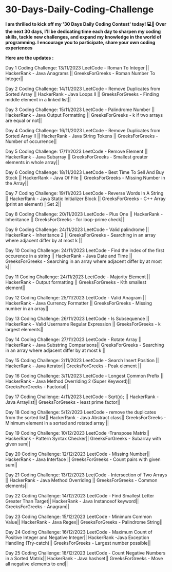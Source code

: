 # 30-Days-Daily-Coding-Challenge
**I am thrilled to kick off my '30 Days Daily Coding Contest' today! 💻📅 Over the next 30 days, I'll be dedicating time each day to sharpen my coding skills, tackle new challenges, and expand my knowledge in the world of programming. I encourage you to participate, share your own coding experiences**

**Here are the updates :**

Day 1 Coding Challenge: 13/11/2023 LeetCode - Roman To Integer || HackerRank - Java Anagrams || GreeksForGreeks - Roman Number To Integer||

Day 2 Coding Challenge: 14/11/2023 LeetCode - Remove Duplicates from Sorted Array || HackerRank - Java Loops II || GreeksForGreeks - Finding middle element in a linked list||

Day 3 Coding Challenge: 15/11/2023 LeetCode - Palindrome Number || HackerRank - Java Output Formatting || GreeksForGreeks - k if two arrays are equal or not||

Day 4 Coding Challenge: 16/11/2023 LeetCode - Remove Duplicates from Sorted Array II || HackerRank - Java String Tokens || GreeksForGreeks - Number of occurrence||

Day 5 Coding Challenge: 17/11/2023 LeetCode - Remove Element || HackerRank - Java Subarray || GreeksForGreeks - Smallest greater elements in whole array||

Day 6 Coding Challenge: 18/11/2023 LeetCode - Best Time To Sell And Buy Stock || HackerRank - Java Of File || GreeksForGreeks - Missing Number in the Array||

Day 7 Coding Challenge: 19/11/2023 LeetCode - Reverse Words In A String || HackerRank - Java Static Initializer Block || GreeksForGreeks - 
C++ Array (print an element) | Set 2||

Day 8 Coding Challenge: 20/11/2023 LeetCode - Plus One || HackerRank - Inheritance || GreeksForGreeks - for loop-prime check||

Day 9 Coding Challenge: 24/11/2023 LeetCode - Valid palindrome || HackerRank - Inheritance 2  || GreeksForGreeks - Searching in an array where adjacent differ by at most k ||

Day 10 Coding Challenge: 24/11/2023 LeetCode - Find the index of the first occurence in a string  || HackerRank - Java Date and Time || GreeksForGreeks - Searching in an array where adjacent differ by at most k||

Day 11 Coding Challenge: 24/11/2023 LeetCode - Majority Element || HackerRank - Output formatting  || GreeksForGreeks - Kth smallest element||

Day 12 Coding Challenge: 25/11/2023 LeetCode - Valid Anagram || HackerRank - Java Currency Formatter  || GreeksForGreeks - Missing number in an array||

Day 13 Coding Challenge: 26/11/2023 LeetCode - Is Subsequence || HackerRank - Valid Username Regular Expression  || GreeksForGreeks - k largest elements||

Day 14 Coding Challenge: 27/11/2023 LeetCode - Rotate Array || HackerRank - Java Substring Comparisons|| GreeksForGreeks - Searching in an array where adjacent differ by at most k ||

Day 15 Coding Challenge: 2/11/2023 LeetCode - Search Insert Position || HackerRank - Java iterator|| GreeksForGreeks - Peak element ||

Day 16 Coding Challenge: 3/11/2023 LeetCode - Longest Common Prefix || HackerRank - Java Method Overriding 2 (Super Keyword)|| GreeksForGreeks -  Factorial||

Day 17 Coding Challenge: 4/11/2023 LeetCode - Sqrt(x); || HackerRank - Java Arraylist|| GreeksForGreeks - least prime factor||

Day 18 Coding Challenge: 5/12/2023 LeetCode - remove the duplicates from the sorted list|| HackerRank - Java Abstract class|| GreeksForGreeks - Minimum element in a sorted and rotated array ||

Day 19 Coding Challenge: 10/12/2023 LeetCode -Transpose Matrix|| HackerRank - Pattern Syntax Checker|| GreeksForGreeks - Subarray with given sum||

Day 20 Coding Challenge: 12/12/2023 LeetCode -  Missing Number|| HackerRank - Java Interface || GreeksForGreeks - Count pairs with given sum||

Day 21 Coding Challenge: 13/12/2023 LeetCode - Intersection of Two Arrays || HackerRank - Java Method Overriding || GreeksForGreeks - Common elements||

Day 22 Coding Challenge: 14/12/2023 LeetCode - Find Smallest Letter Greater Than Target|| HackerRank - Java Instanceof keyword|| GreeksForGreeks - Anagram||

Day 23 Coding Challenge: 15/12/2023 LeetCode - Minimum Common Value|| HackerRank - Java Regex|| GreeksForGreeks - Palindrome String||

Day 24 Coding Challenge: 16/12/2023 LeetCode - Maximum Count of Positive Integer and Negative Integer|| HackerRank -Java Exception Handling (Try-catch)|| GreeksForGreeks - Largest number possible||

Day 25 Coding Challenge: 18/12/2023 LeetCode - Count Negative Numbers in a Sorted Matrix|| HackerRank - Java hashset|| GreeksForGreeks - Move all negative elements to end||
